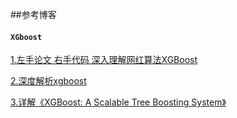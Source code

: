 ##参考博客

#### `XGboost`

[1.左手论文 右手代码 深入理解网红算法XGBoost](https://zhuanlan.zhihu.com/p/91817667)

[2.深度解析xgboost](https://www.cnblogs.com/hellojamest/p/11569706.html)

[3.详解《XGBoost: A Scalable Tree Boosting System》](https://zhuanlan.zhihu.com/p/89546007)

